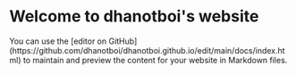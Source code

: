 
<!DOCTYPE html>
<html>
<body>
<link rel="stylesheet" href="https://maxcdn.bootstrapcdn.com/bootstrap/3.4.1/css/bootstrap.min.css">
<script src="https://ajax.googleapis.com/ajax/libs/jquery/3.5.1/jquery.min.js"></script>
<script src="https://maxcdn.bootstrapcdn.com/bootstrap/3.4.1/js/bootstrap.min.js"></script>
<h1>Welcome to dhanotboi's website</h1>
<p>You can use the [editor on GitHub](https://github.com/dhanotboi/dhanotboi.github.io/edit/main/docs/index.html) to maintain and preview the content for your website in Markdown files.</p>
</body>
</html>